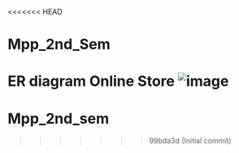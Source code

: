 <<<<<<< HEAD
# Mpp_2nd_Sem
ER diagram Online Store
![image](https://github.com/EgorVolovetski/Mpp_2nd_Sem/assets/160117036/4883c628-3f25-4cdc-9967-fd04b9a092a0)
=======
# Mpp_2nd_sem
>>>>>>> 99bda3d (Initial commit)
